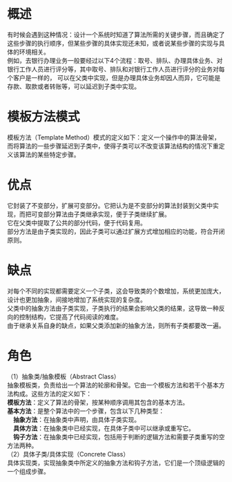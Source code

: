 # 概述
有时候会遇到这种情况：设计一个系统时知道了算法所需的关键步骤，而且确定了这些步骤的执行顺序，但某些步骤的具体实现还未知，或者说某些步骤的实现与具体的环境相关。<br/>
例如，去银行办理业务一般要经过以下4个流程：取号、排队、办理具体业务、对银行工作人员进行评分等，其中取号、排队和对银行工作人员进行评分的业务对每个客户是一样的，
可以在父类中实现，但是办理具体业务却因人而异，它可能是存款、取款或者转账等，可以延迟到子类中实现。<br/>

# 模板方法模式
模板方法（Template Method）模式的定义如下：定义一个操作中的算法骨架，而将算法的一些步骤延迟到子类中，使得子类可以不改变该算法结构的情况下重定义该算法的某些特定步骤。<br/>

# 优点
它封装了不变部分，扩展可变部分。它把认为是不变部分的算法封装到父类中实现，而把可变部分算法由子类继承实现，便于子类继续扩展。<br/>
它在父类中提取了公共的部分代码，便于代码复用。<br/>
部分方法是由子类实现的，因此子类可以通过扩展方式增加相应的功能，符合开闭原则。<br/>

# 缺点
对每个不同的实现都需要定义一个子类，这会导致类的个数增加，系统更加庞大，设计也更加抽象，间接地增加了系统实现的复杂度。<br/>
父类中的抽象方法由子类实现，子类执行的结果会影响父类的结果，这导致一种反向的控制结构，它提高了代码阅读的难度。<br/>
由于继承关系自身的缺点，如果父类添加新的抽象方法，则所有子类都要改一遍。<br/>

# 角色
（1）抽象类/抽象模板（Abstract Class）<br/>
抽象模板类，负责给出一个算法的轮廓和骨架。它由一个模板方法和若干个基本方法构成。这些方法的定义如下：<br/>
**模板方法**：定义了算法的骨架，按某种顺序调用其包含的基本方法。<br/>
**基本方法**：是整个算法中的一个步骤，包含以下几种类型：<br/>
&emsp;**抽象方法**：在抽象类中声明，由具体子类实现。<br/>
&emsp;**具体方法**：在抽象类中已经实现，在具体子类中可以继承或重写它。<br/>
&emsp;**钩子方法**：在抽象类中已经实现，包括用于判断的逻辑方法和需要子类重写的空方法两种。<br/>
（2）具体子类/具体实现（Concrete Class）<br/>
具体实现类，实现抽象类中所定义的抽象方法和钩子方法，它们是一个顶级逻辑的一个组成步骤。<br/>